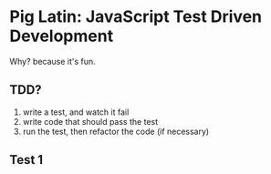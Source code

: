 # Pig Latin: JavaScript Test Driven Development

Why? because it's fun.

## TDD?

1. write a test, and watch it fail
2. write code that should pass the test
3. run the test, then refactor the code (if necessary)

## Test 1
